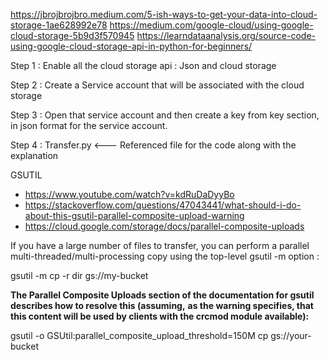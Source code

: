 https://jbrojbrojbro.medium.com/5-ish-ways-to-get-your-data-into-cloud-storage-1ae628992e78
https://medium.com/google-cloud/using-google-cloud-storage-5b9d3f570945
https://learndataanalysis.org/source-code-using-google-cloud-storage-api-in-python-for-beginners/

Step 1 : Enable all the cloud storage api : Json and cloud storage

Step 2 : Create a Service account that will be associated with the cloud storage

Step 3 : Open that service account and then create a key from key section, in json format for the service account.

Step 4 : Transfer.py <--- Referenced file for the code along with the explanation



GSUTIL
- https://www.youtube.com/watch?v=kdRuDaDyyBo
- https://stackoverflow.com/questions/47043441/what-should-i-do-about-this-gsutil-parallel-composite-upload-warning
- https://cloud.google.com/storage/docs/parallel-composite-uploads


If you have a large number of files to transfer, you can perform a parallel 
multi-threaded/multi-processing copy using the top-level gsutil -m option :

gsutil -m cp -r dir gs://my-bucket

**The Parallel Composite Uploads section of the documentation for gsutil describes how to resolve this (assuming,**
**as the warning specifies, that this content will be used by clients with the crcmod module available):**

gsutil -o GSUtil:parallel_composite_upload_threshold=150M cp <FILENAME> gs://your-bucket